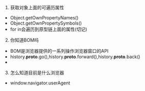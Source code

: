 1. 获取对象上面的可遍历属性
 - Object.getOwnPropertyNames()
 - Object.getOwnPropertySymbols()
 - for in会遍历到原型链上面的属性(切记)
2. 你知道BOM吗
 - BOM是浏览器提供的一系列操作浏览器窗口的API
 - history.__proto__.go(),history.__proto__.forward(),history.__proto__.back()
 - 
3. 怎么知道目前是什么浏览器
 - window.navigator.userAgent